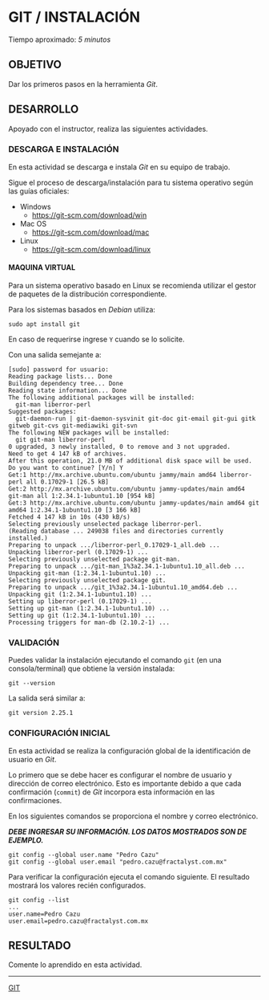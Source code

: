# GIT / INSTALACIÓN

Tiempo aproximado: _5 minutos_

## OBJETIVO

Dar los primeros pasos en la herramienta _Git_.

## DESARROLLO

Apoyado con el instructor, realiza las siguientes actividades.

### DESCARGA E INSTALACIÓN

En esta actividad se descarga e instala _Git_ en su equipo de trabajo.

Sigue el proceso de descarga/instalación para tu sistema operativo según las guías oficiales:

* Windows
  * <https://git-scm.com/download/win>
* Mac OS
  * <https://git-scm.com/download/mac>
* Linux
  * <https://git-scm.com/download/linux>

#### MAQUINA VIRTUAL

Para un sistema operativo basado en Linux se recomienda utilizar el gestor de paquetes de la distribución correspondiente.

Para los sistemas basados en _Debian_ utiliza:

``` shell
sudo apt install git
```

En caso de requerirse ingrese `Y` cuando se lo solicite.

Con una salida semejante a:

``` shell
[sudo] password for usuario:
Reading package lists... Done
Building dependency tree... Done
Reading state information... Done
The following additional packages will be installed:
  git-man liberror-perl
Suggested packages:
  git-daemon-run | git-daemon-sysvinit git-doc git-email git-gui gitk gitweb git-cvs git-mediawiki git-svn
The following NEW packages will be installed:
  git git-man liberror-perl
0 upgraded, 3 newly installed, 0 to remove and 3 not upgraded.
Need to get 4 147 kB of archives.
After this operation, 21.0 MB of additional disk space will be used.
Do you want to continue? [Y/n] Y
Get:1 http://mx.archive.ubuntu.com/ubuntu jammy/main amd64 liberror-perl all 0.17029-1 [26.5 kB]
Get:2 http://mx.archive.ubuntu.com/ubuntu jammy-updates/main amd64 git-man all 1:2.34.1-1ubuntu1.10 [954 kB]
Get:3 http://mx.archive.ubuntu.com/ubuntu jammy-updates/main amd64 git amd64 1:2.34.1-1ubuntu1.10 [3 166 kB]
Fetched 4 147 kB in 10s (430 kB/s)
Selecting previously unselected package liberror-perl.
(Reading database ... 249038 files and directories currently installed.)
Preparing to unpack .../liberror-perl_0.17029-1_all.deb ...
Unpacking liberror-perl (0.17029-1) ...
Selecting previously unselected package git-man.
Preparing to unpack .../git-man_1%3a2.34.1-1ubuntu1.10_all.deb ...
Unpacking git-man (1:2.34.1-1ubuntu1.10) ...
Selecting previously unselected package git.
Preparing to unpack .../git_1%3a2.34.1-1ubuntu1.10_amd64.deb ...
Unpacking git (1:2.34.1-1ubuntu1.10) ...
Setting up liberror-perl (0.17029-1) ...
Setting up git-man (1:2.34.1-1ubuntu1.10) ...
Setting up git (1:2.34.1-1ubuntu1.10) ...
Processing triggers for man-db (2.10.2-1) ...
```

### VALIDACIÓN

Puedes validar la instalación ejecutando el comando `git` (en una consola/terminal) que obtiene la versión instalada:

``` shell
git --version
```

La salida será similar a:

``` shell
git version 2.25.1
```

### CONFIGURACIÓN INICIAL

En esta actividad se realiza la configuración global de la identificación de usuario en _Git_.

Lo primero que se debe hacer es configurar el nombre de usuario y dirección de correo electrónico. Esto es importante debido a que cada confirmación (`commit`) de _Git_ incorpora esta información en las confirmaciones.

En los siguientes comandos se proporciona el nombre y correo electrónico.

**_DEBE INGRESAR SU INFORMACIÓN. LOS DATOS MOSTRADOS SON DE EJEMPLO._**

``` shell
git config --global user.name "Pedro Cazu"
git config --global user.email "pedro.cazu@fractalyst.com.mx"
```

Para verificar la configuración ejecuta el comando siguiente. El resultado mostrará los valores recién configurados.

``` shell
git config --list
...
user.name=Pedro Cazu
user.email=pedro.cazu@fractalyst.com.mx
```

## RESULTADO

Comente lo aprendido en esta actividad.

---

[GIT](04.md)
